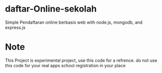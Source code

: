 # daftar-Online-sekolah
Simple Pendaftaran online berbasis web with node.js, mongodb, and express.js

# Note
This Project is experimental project, use this code for a refrence. do not use this code for your real apps school registration in your place
